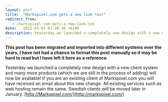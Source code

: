 ```yaml
---
layout: post
title:  "Markspixel.com gets a new look too!"
redirect_from:
   - /markspixel-com-gets-a-new-look-too
date:   2012-01-03 01:26:36 +0100
description: Yesterday we launched a completely new design with a new client system and many more products (which we are still in the process of adding) will now be available! If you are an existing client of Mark...
---
```


**This post has been migrated and imported into different systems over the years, I have not had a chance to format this post manually so it may be hard to read but I have left it here as a reference.**

Yesterday we launched a completely new design with a new client system and many more products (which we are still in the process of adding) will now be available! If you are an existing client of Markspixel.com you will have received an email about this new change. All existing services such as web hosting remain the same. Swedish clients will be moved later in January. [http://Markspixel.com/](http://markspixel.com/)